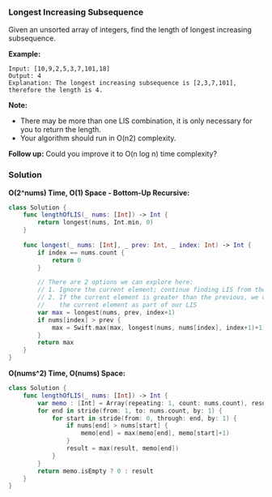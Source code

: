 
### Longest Increasing Subsequence

Given an unsorted array of integers, find the length of longest increasing subsequence.

__Example:__
```
Input: [10,9,2,5,3,7,101,18]
Output: 4 
Explanation: The longest increasing subsequence is [2,3,7,101], therefore the length is 4. 
```

__Note:__

* There may be more than one LIS combination, it is only necessary for you to return the length.
* Your algorithm should run in O(n2) complexity.

__Follow up:__ Could you improve it to O(n log n) time complexity?

### Solution
__O(2^nums) Time, O(1) Space - Bottom-Up Recursive:__
```Swift
class Solution {
    func lengthOfLIS(_ nums: [Int]) -> Int {
        return longest(nums, Int.min, 0)
    }
    
    func longest(_ nums: [Int], _ prev: Int, _ index: Int) -> Int {
        if index == nums.count {
            return 0
        }

        // There are 2 options we can explore here:
        // 1. Ignore the current element; continue finding LIS from the next index
        // 2. If the current element is greater than the previous, we can include
        //    the current element as part of our LIS
        var max = longest(nums, prev, index+1)
        if nums[index] > prev {
            max = Swift.max(max, longest(nums, nums[index], index+1)+1)
        }
        return max
    }
}
```
__O(nums^2) Time, O(nums) Space:__
```Swift
class Solution {
    func lengthOfLIS(_ nums: [Int]) -> Int {
        var memo : [Int] = Array(repeating: 1, count: nums.count), result = 1
        for end in stride(from: 1, to: nums.count, by: 1) {
            for start in stride(from: 0, through: end, by: 1) {
                if nums[end] > nums[start] {
                    memo[end] = max(memo[end], memo[start]+1)
                }
                result = max(result, memo[end])
            }
        }
        return memo.isEmpty ? 0 : result
    }
}
```